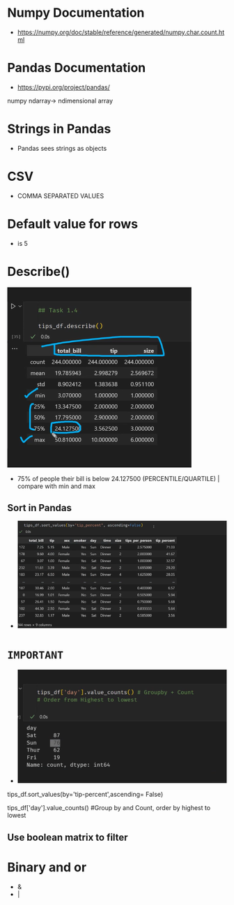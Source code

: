 # Numpy Documentation

- https://numpy.org/doc/stable/reference/generated/numpy.char.count.html

# Pandas Documentation

- https://pypi.org/project/pandas/

numpy ndarray-> ndimensional array

# Strings in Pandas

- Pandas sees strings as objects

# CSV

- COMMA SEPARATED VALUES

# Default value for rows

- is 5

# Describe()

![alt text](image.png)

- 75% of people their bill is below 24.127500 (PERCENTILE/QUARTILE) | compare with min and max

## Sort in Pandas

- ![alt text](image-1.png)

# `IMPORTANT`

- ![alt text](image-2.png)

tips_df.sort_values(by='tip-percent',ascending= False)

tips_df['day'].value_counts() #Group by and Count, order by highest to lowest

## Use boolean matrix to filter

# Binary and or

- &
- |
